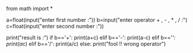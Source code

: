 from math import *

a=float(input("enter first number :"))
b=input("enter operator + , - , * , / :")
c=float(input("enter second number :"))

print("result is :")
if b=='+':
   print(a+c)
elif b=='-':
   print(a-c)
elif b=='*':
   print(a*c)
elif b=='/':
   print(a/c)
else:
   print("fool !! wrong operator")
